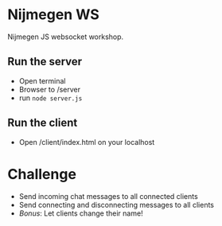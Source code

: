 # Nijmegen WS
Nijmegen JS websocket workshop.

## Run the server
* Open terminal
* Browser to /server
* run `node server.js`

## Run the client
* Open /client/index.html on your localhost

# Challenge
* Send incoming chat messages to all connected clients
* Send connecting and disconnecting messages to all clients
* *Bonus*: Let clients change their name!